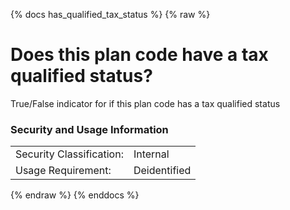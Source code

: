 {% docs has_qualified_tax_status %}
{% raw %}

<a name="has_qualified_tax_status"></a>
# Does this plan code have a tax qualified status?
	
True/False indicator for if this plan code has a tax qualified status

### Security and Usage Information
|     |     |
| --- | --- |
| Security Classification: | Internal |
| Usage Requirement:       | Deidentified |

{% endraw %}
{% enddocs %}